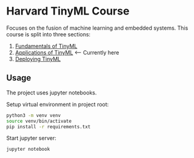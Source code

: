 # Harvard TinyML Course
Focuses on the fusion of machine learning and embedded systems. This course is split into three sections:

1. [Fundamentals of TinyML](https://www.edx.org/course/fundamentals-of-tinyml?index=product&queryID=e649f7e28b0aafae3a9225c518814c2e&position=10)
2. [Applications of TinyML](https://www.edx.org/course/applications-of-tinyml?index=product&queryID=e649f7e28b0aafae3a9225c518814c2e&position=19) <-- Currently here
3. [Deploying TinyML](https://www.edx.org/course/deploying-tinyml?index=product&queryID=e649f7e28b0aafae3a9225c518814c2e&position=22)

## Usage
The project uses jupyter notebooks.

Setup virtual environment in project root:
```bash
python3 -m venv venv
source venv/bin/activate
pip install -r requirements.txt
```

Start jupyter server:
```bash
jupyter notebook
```

